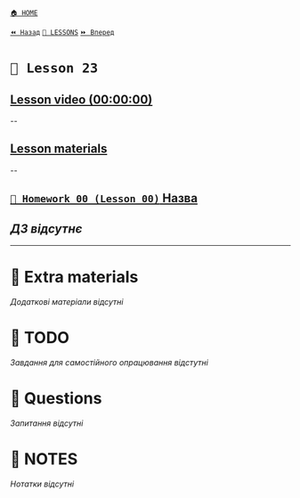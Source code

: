 [`🏠 HOME`](../../../README.md)  

[`⏪ Назад`](../22/README.md)  [`📗 LESSONS`](../../README.md)  [`⏩ Вперед`](../24/README.md)  

# `📗 Lesson 23`

## [Lesson video (00:00:00)]()

--

## [Lesson materials]()

--

## [`📕 Homework 00 (Lesson 00)` Назва]()  
*ДЗ відсутнє*
--

---

# 📘 Extra materials

*Додаткові матеріали відсутні*

# 📘 TODO
*Завдання для самостійного опрацювання відстутні*

# 📘 Questions
*Запитання відсутні*

# 📘 NOTES
*Нотатки відсутні*